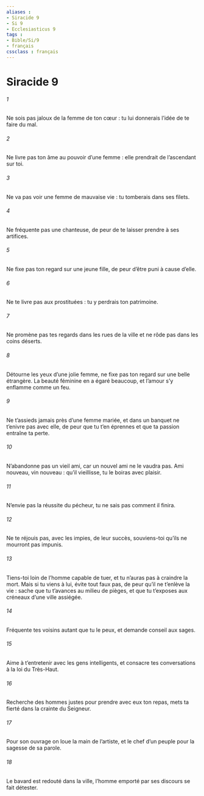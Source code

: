 ```yaml
---
aliases : 
- Siracide 9
- Si 9
- Ecclesiasticus 9
tags : 
- Bible/Si/9
- français
cssclass : français
---
```


# Siracide 9

###### 1
Ne sois pas jaloux de la femme de ton cœur :
tu lui donnerais l’idée de te faire du mal.
###### 2
Ne livre pas ton âme au pouvoir d’une femme :
elle prendrait de l’ascendant sur toi.
###### 3
Ne va pas voir une femme de mauvaise vie :
tu tomberais dans ses filets.
###### 4
Ne fréquente pas une chanteuse,
de peur de te laisser prendre à ses artifices.
###### 5
Ne fixe pas ton regard sur une jeune fille,
de peur d’être puni à cause d’elle.
###### 6
Ne te livre pas aux prostituées :
tu y perdrais ton patrimoine.
###### 7
Ne promène pas tes regards dans les rues de la ville
et ne rôde pas dans les coins déserts.
###### 8
Détourne les yeux d’une jolie femme,
ne fixe pas ton regard sur une belle étrangère.
La beauté féminine en a égaré beaucoup,
et l’amour s’y enflamme comme un feu.
###### 9
Ne t’assieds jamais près d’une femme mariée,
et dans un banquet ne t’enivre pas avec elle,
de peur que tu t’en éprennes
et que ta passion entraîne ta perte.
###### 10
N’abandonne pas un vieil ami,
car un nouvel ami ne le vaudra pas.
Ami nouveau, vin nouveau :
qu’il vieillisse, tu le boiras avec plaisir.
###### 11
N’envie pas la réussite du pécheur,
tu ne sais pas comment il finira.
###### 12
Ne te réjouis pas, avec les impies, de leur succès,
souviens-toi qu’ils ne mourront pas impunis.
###### 13
Tiens-toi loin de l’homme capable de tuer,
et tu n’auras pas à craindre la mort.
Mais si tu viens à lui, évite tout faux pas,
de peur qu’il ne t’enlève la vie :
sache que tu t’avances au milieu de pièges,
et que tu t’exposes aux créneaux d’une ville assiégée.
###### 14
Fréquente tes voisins autant que tu le peux,
et demande conseil aux sages.
###### 15
Aime à t’entretenir avec les gens intelligents,
et consacre tes conversations à la loi du Très-Haut.
###### 16
Recherche des hommes justes pour prendre avec eux ton repas,
mets ta fierté dans la crainte du Seigneur.
###### 17
Pour son ouvrage on loue la main de l’artiste,
et le chef d’un peuple pour la sagesse de sa parole.
###### 18
Le bavard est redouté dans la ville,
l’homme emporté par ses discours se fait détester.
